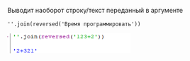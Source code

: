 Выводит наоборот строку/текст переданный в аргументе
```
''.join(reversed('Время программировать'))
```

![](../../../01.Pyth_for_children/_pictures/Pasted_image_20250304191010.png)


